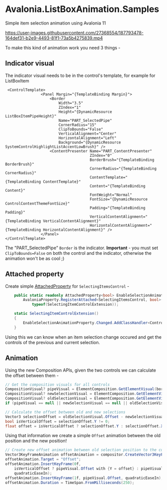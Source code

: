 # Avalonia.ListBoxAnimation.Samples
Simple item selection animation using Avalonia 11


https://user-images.githubusercontent.com/27368554/187793478-164def31-b2e9-4493-81f1-73a5b4275839.mp4




To make this kind of animation work you need 3 things -

## Indicator visual

The indicator visual needs to be in the control's template, for example for ListBoxItem
```XAML
 <ControlTemplate>
                <Panel Margin="{TemplateBinding Margin}">
                    <Border
                        Width="3.5"
                        ZIndex="1"
                        Height="{DynamicResource ListBoxItemPipeHeight}"
                        Name="PART_SelectedPipe"
                        CornerRadius="15"
                        ClipToBounds="False"
                        VerticalAlignment="Center"
                        HorizontalAlignment="Left"
                        Background="{DynamicResource SystemControlHighlightListAccentLowBrush}" />
                    <ContentPresenter Name="PART_ContentPresenter"
                                      ZIndex="0"
                                      BorderBrush="{TemplateBinding BorderBrush}"
                                      CornerRadius="{TemplateBinding CornerRadius}"
                                      ContentTemplate="{TemplateBinding ContentTemplate}"
                                      Content="{TemplateBinding Content}"
                                      FontWeight="Normal"
                                      FontSize="{DynamicResource ControlContentThemeFontSize}"
                                      Padding="{TemplateBinding Padding}"
                                      VerticalContentAlignment="{TemplateBinding VerticalContentAlignment}"
                                      HorizontalContentAlignment="{TemplateBinding HorizontalContentAlignment}" />
                </Panel>
</ControlTemplate>
```  
The "PART_SelectedPipe" `Border` is the indicator.
**Important** - you must set `ClipToBounds=False` on both the control and the indicator, otherwise the animation won't be as cool ;)

## Attached property

Create simple [AttachedProperty](https://docs.avaloniaui.net/docs/data-binding/creating-and-binding-attached-properties) for `SelectingItemsControl` -
```C#
    public static readonly AttachedProperty<bool> EnableSelectionAnimationProperty =
        AvaloniaProperty.RegisterAttached<SelectingItemsControl, bool>("EnableSelectionAnimation",
            typeof(SelectingItemControlExtension));

    static SelectingItemControlExtension()
    {
        EnableSelectionAnimationProperty.Changed.AddClassHandler<Control>(OnEnableSelectionAnimation);
    }
```
Using this we can know when an item selection change occured and get the controls of the previous and current selection.

## Animation

Using the new Composition APIs, given the two controls we can calculate the offset between them - 
```C#
// Get the composition visuals for all controls
CompositionVisual? pipeVisual = ElementComposition.GetElementVisual(borderPipe);
CompositionVisual? newSelectionVisual = ElementComposition.GetElementVisual(newSelection);
CompositionVisual? oldSelectionVisual = ElementComposition.GetElementVisual(oldSelection);
if (pipeVisual == null || newSelectionVisual == null || oldSelectionVisual == null) return;

// Calculate the offset between old and new selections
Vector3 selectionOffset = oldSelectionVisual.Offset - newSelectionVisual.Offset;
bool isVerticalOffset = selectionOffset.Y != 0;
float offset = isVerticalOffset ? selectionOffset.Y : selectionOffset.X;
```
Using that information we create a simple `Offset` animation between the old position and the new position!

```C#
// Create new offset animation between old selection position to the current position
Vector3KeyFrameAnimation offsetAnimation = compositor.CreateVector3KeyFrameAnimation();
offsetAnimation.Target = "Offset";
offsetAnimation.InsertKeyFrame(0f,
    isVerticalOffset ? pipeVisual.Offset with {Y = offset} : pipeVisual.Offset with {X = offset},
    quadraticEaseIn);
offsetAnimation.InsertKeyFrame(1f, pipeVisual.Offset, quadraticEaseIn);
offsetAnimation.Duration = TimeSpan.FromMilliseconds(250);
```

